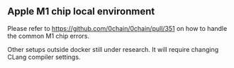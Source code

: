 ## Apple M1 chip local environment

Please refer to https://github.com/0chain/0chain/pull/351 on how to handle the common M1 chip errors.

Other setups outside docker still under research. It will require changing CLang compiler settings.

